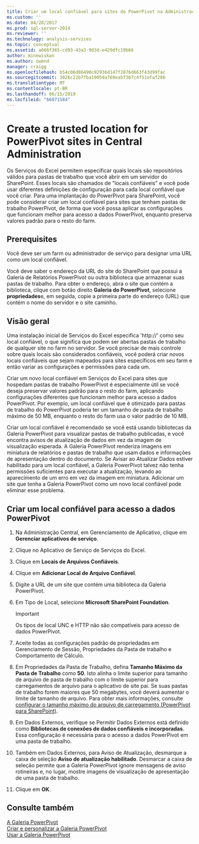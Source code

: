 ```yaml
---
title: Criar um local confiável para sites do PowerPivot na Administração Central | Microsoft Docs
ms.custom: ''
ms.date: 04/28/2017
ms.prod: sql-server-2014
ms.reviewer: ''
ms.technology: analysis-services
ms.topic: conceptual
ms.assetid: a666f365-cd93-43a3-9d3d-e429dfc19b66
author: minewiskan
ms.author: owend
manager: craigg
ms.openlocfilehash: b54c06d86490c92936d147f2876d663f43d99fac
ms.sourcegitcommit: 3026c22b7fba19059a769ea5f367c4f51efaf286
ms.translationtype: MT
ms.contentlocale: pt-BR
ms.lasthandoff: 06/15/2019
ms.locfileid: "66071584"
---
```

# <a name="create-a-trusted-location-for-powerpivot-sites-in-central-administration"></a>Create a trusted location for PowerPivot sites in Central Administration
  Os Serviços do Excel permitem especificar quais locais são repositórios válidos para pastas de trabalho que você abrir em um servidor do SharePoint. Esses locais são chamados de "locais confiáveis" e você pode usar diferentes definições de configuração para cada local confiável que você criar. Para uma implantação do PowerPivot para SharePoint, você pode considerar criar um local confiável para sites que tenham pastas de trabalho PowerPivot, de forma que você possa aplicar as configurações que funcionam melhor para acesso a dados PowerPivot, enquanto preserva valores padrão para o resto do farm.  
  
  
  
## <a name="prerequisites"></a>Prerequisites  
 Você deve ser um farm ou administrador de serviço para designar uma URL como um local confiável.  
  
 Você deve saber o endereço da URL do site do SharePoint que possui a Galeria de Relatórios PowerPivot ou outra biblioteca que armazenar suas pastas de trabalho. Para obter o endereço, abra o site que contém a biblioteca, clique com botão direito **Galeria do PowerPivot**, selecione **propriedades**e, em seguida, copie a primeira parte do endereço (URL) que contém o nome do servidor e o site caminho.  
  
##  <a name="overview"></a> Visão geral  
 Uma instalação inicial de Serviços do Excel especifica 'http://' como seu local confiável, o que significa que podem ser abertas pastas de trabalho de qualquer site no farm no servidor. Se você precisar de mais controle sobre quais locais são considerados confiáveis, você poderá criar novos locais confiáveis que sejam mapeados para sites específicos em seu farm e então variar as configurações e permissões para cada um.  
  
 Criar um novo local confiável em Serviços do Excel para sites que hospedam pastas de trabalho PowerPivot é especialmente útil se você deseja preservar valores padrão para o resto do farm, aplicando configurações diferentes que funcionam melhor para acesso a dados PowerPivot. Por exemplo, um local confiável que é otimizado para pastas de trabalho do PowerPivot poderia ter um tamanho de pasta de trabalho máximo de 50 MB, enquanto o resto do farm usa o valor padrão de 10 MB.  
  
 Criar um local confiável é recomendado se você está usando bibliotecas da Galeria PowerPivot para visualizar pastas de trabalho publicadas, e você encontra avisos de atualização de dados em vez da imagem de visualização esperada. A Galeria PowerPivot renderiza imagens em miniatura de relatórios e pastas de trabalho que usam dados e informações de apresentação dentro do documento. Se Avisar ao Atualizar Dados estiver habilitado para um local confiável, a Galeria PowerPivot talvez não tenha permissões suficientes para executar a atualização, levando ao aparecimento de um erro em vez da imagem em miniatura. Adicionar um site que tenha a Galeria PowerPivot como um novo local confiável pode eliminar esse problema.  
  
##  <a name="create"></a> Criar um local confiável para acesso a dados PowerPivot  
  
1.  Na Administração Central, em Gerenciamento de Aplicativo, clique em **Gerenciar aplicativos de serviço**.  
  
2.  Clique no Aplicativo de Serviço de Serviços do Excel.  
  
3.  Clique em **Locais de Arquivos Confiáveis**.  
  
4.  Clique em **Adicionar Local de Arquivo Confiável**.  
  
5.  Digite a URL de um site que contém uma biblioteca da Galeria PowerPivot.  
  
6.  Em Tipo de Local, selecione **Microsoft SharePoint Foundation**.  
  
    > [!IMPORTANT]  
    >  Os tipos de local UNC e HTTP não são compatíveis para acesso de dados PowerPivot.  
  
7.  Aceite todas as configurações padrão de propriedades em Gerenciamento de Sessão, Propriedades da Pasta de trabalho e Comportamento de Cálculo.  
  
8.  Em Propriedades da Pasta de Trabalho, defina **Tamanho Máximo da Pasta de Trabalho** como **50**. Isto alinha o limite superior para tamanho de arquivo de pasta de trabalho com o limite superior para carregamentos de arquivo para o aplicativo de site pai. Se suas pastas de trabalho forem maiores que 50 megabytes, você deverá aumentar o limite de tamanho de arquivo. Para obter mais informações, consulte [configurar o tamanho máximo do arquivo de carregamento &#40;PowerPivot para SharePoint&#41;](configure-maximum-file-upload-size-power-pivot-for-sharepoint.md).  
  
9. Em Dados Externos, verifique se Permitir Dados Externos está definido como **Bibliotecas de conexões de dados confiáveis e incorporadas**. Essa configuração é necessária para o acesso a dados PowerPivot em uma pasta de trabalho.  
  
10. Também em Dados Externos, para Aviso de Atualização, desmarque a caixa de seleção **Aviso de atualização habilitado**. Desmarcar a caixa de seleção permite que a Galeria PowerPivot ignore mensagens de aviso rotineiras e, no lugar, mostre imagens de visualização de apresentação de uma pasta de trabalho.  
  
11. Clique em **OK**.  
  
## <a name="see-also"></a>Consulte também  
 [A Galeria PowerPivot](../../2014-toc/books-online-for-sql-server-2014.md)   
 [Criar e personalizar a Galeria PowerPivot](create-and-customize-power-pivot-gallery.md)   
 [Usar a Galeria PowerPivot](use-power-pivot-gallery.md)  
  
  
